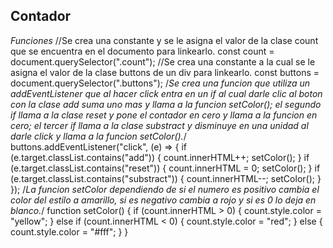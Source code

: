 Contador
---------------------------------------------------------------------------------------------------------------------------------------------------------
*Funciones*
//Se crea una constante y se le asigna el valor de la clase count que se encuentra en el documento para linkearlo.
const count = document.querySelector(".count");
//Se crea una constante a la cual se le asigna el valor de la clase buttons de un div para linkearlo.
const buttons = document.querySelector(".buttons");
/*Se crea una funcion que utiliza un addEventListener que al hacer click entra en un if al cual darle clic al boton con la clase add suma uno mas y llama a la funcion setColor(); el segundo if llama a la clase reset y pone el contador en cero y llama a la funcion en cero; el tercer if llama a la clase substract y disminuye en una unidad al darle click y llama a la funcion setColor().*/
buttons.addEventListener("click", (e) => {
    if (e.target.classList.contains("add")) {
        count.innerHTML++;
        setColor();
    }
    if (e.target.classList.contains("reset")) {
        count.innerHTML = 0;
        setColor();
    }
    if (e.target.classList.contains("substract")) {
        count.innerHTML--;
        setColor();
    }
});
/*La funcion setColor dependiendo de si el numero es positivo cambia el color del estilo a amarillo, si es negativo cambia a rojo y si es 0 lo deja en blanco.*/
function setColor() {
    if (count.innerHTML > 0) {
        count.style.color = "yellow";
    } else if (count.innerHTML < 0) {
        count.style.color = "red";
    } else {
        count.style.color = "#fff";
    }
}